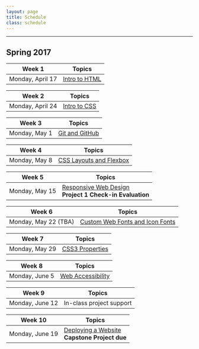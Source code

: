 ```yaml
---
layout: page
title: Schedule
class: schedule
---
```


---

## Spring 2017

Week 1                     | Topics
-------------------------- | --------------------------
Monday, April 17           | [Intro to HTML](/lesson/intro-to-html/)

Week 2                     | Topics
-------------------------- | --------------------------
Monday, April 24           | [Intro to CSS](/lesson/intro-to-css/)

Week 3                     | Topics
-------------------------- | --------------------------
Monday, May 1              | [Git and GitHub](/lesson/git-and-github/)

Week 4                     | Topics
-------------------------- | --------------------------
Monday, May 8              | [CSS Layouts and Flexbox](/lesson/css-layouts/)

Week 5                     | Topics
-------------------------- | --------------------------
Monday, May 15             | [Responsive Web Design](/lesson/responsive-web-design/)<br /> __Project 1 Check-in Evaluation__

Week 6                     | Topics
-------------------------- | --------------------------
Monday, May 22 (TBA)       | [Custom Web Fonts and Icon Fonts](/lesson/custom-web-fonts-and-icon-fonts/)

Week 7                     | Topics
-------------------------- | --------------------------
Monday, May 29             | [CSS3 Properties](/lesson/css3-properties/)

Week 8                     | Topics
-------------------------- | --------------------------
Monday, June 5             | [Web Accessibility](/lesson/web-accessibility/)

Week 9                     | Topics
-------------------------- | --------------------------
Monday, June 12            | In-class project support

Week 10                    | Topics
-------------------------- | --------------------------
Monday, June 19            | [Deploying a Website](/lesson/deploying-a-website/)<br />__Capstone Project due__
